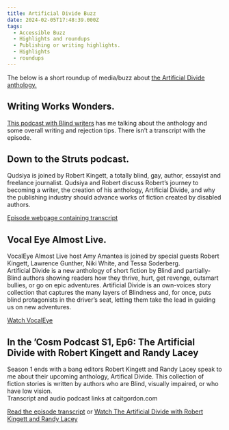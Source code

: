```yaml
---
title: Artificial Divide Buzz
date: 2024-02-05T17:48:39.000Z
tags:
  - Accessible Buzz
  - Highlights and roundups
  - Publishing or writing highlights.
  - Highlights
  - roundups
---
```


The below is a short roundup of media/buzz about [the Artificial Divide anthology.](https://robertkingett.com/posts/4305/)

## Writing Works Wonders.

[This podcast with Blind writers](https://writingworkswonders.com/2021/09/19/ep-28-writing-works-wonders/) has me talking about the anthology and some overall writing and rejection tips. There isn’t a transcript with the episode.

## Down to the Struts podcast.

Qudsiya is joined by Robert Kingett, a totally blind, gay, author, essayist and freelance journalist. Qudsiya and Robert discuss Robert’s journey to becoming a writer, the creation of his anthology, Artificial Divide, and why the publishing industry should advance works of fiction created by disabled authors.

[Episode webpage containing transcript](https://www.downtothestruts.com/episodes/season-4-episode-5-robert-kingett)

## Vocal Eye Almost Live.

VocalEye Almost Live host Amy Amantea is joined by special guests Robert Kingett, Lawrence Gunther, Niki White, and Tessa Soderberg.  
Artificial Divide is a new anthology of short fiction by Blind and partially-Blind authors showing readers how they thrive, hurt, get revenge, outsmart bullies, or go on epic adventures. Artificial Divide is an own-voices story collection that captures the many layers of Blindness and, for once, puts blind protagonists in the driver’s seat, letting them take the lead in guiding us on new adventures.

[Watch VocalEye](https://www.youtube.com/watch?v=xwAlbc7t4Xc)

## In the ’Cosm Podcast S1, Ep6: The Artificial Divide with Robert Kingett and Randy Lacey

Season 1 ends with a bang editors Robert Kingett and Randy Lacey speak to me about their upcoming anthology, Artifical Divide. This collection of fiction stories is written by authors who are Blind, visually impaired, or who have low vision.  
Transcript and audio podcast links at caitgordon.com

[Read the episode transcript](https://caitgordon.com/2021/05/06/in-the-cosm-podcast-s1-ep6-the-artificial-divide-between-the-blind-and-the-sighted-with-robert-kingett-and-randy-lacey/) or [Watch The Artificial Divide with Robert Kingett and Randy Lacey](https://www.youtube.com/watch?v=6a8pg1uPgmo)
